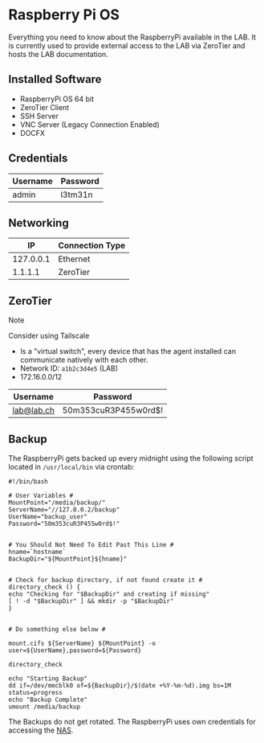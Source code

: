 # Raspberry Pi OS
Everything you need to know about the RaspberryPi available in the LAB. It is currently used to provide external access to the LAB via ZeroTier and hosts the LAB documentation.

## Installed Software
- RaspberryPi OS 64 bit
- ZeroTier Client
- SSH Server
- VNC Server (Legacy Connection Enabled)
- DOCFX

## Credentials
| Username | Password |
| ----------- | ----------- |
| admin | l3tm31n |

## Networking
| IP | Connection Type |
| ----------- | ----------- |
|127.0.0.1| Ethernet|
|1.1.1.1| ZeroTier|

## ZeroTier
> [!NOTE]
> Consider using Tailscale
- Is a "virtual switch", every device that has the agent installed can communicate natively with each other. 
- Network ID: `a1b2c3d4e5` (LAB)
- 172.16.0.0/12

| Username | Password |
| ----------- | ----------- |
| lab@lab.ch | 50m353cuR3P455w0rd$! |

## Backup
The RaspberryPi gets backed up every midnight using the following script located in `/usr/local/bin` via crontab:
```
#!/bin/bash

# User Variables #
MountPoint="/media/backup/"
ServerName="//127.0.0.2/backup"
UserName="backup_user"
Password="50m353cuR3P455w0rd$!"


# You Should Not Need To Edit Past This Line #
hname=`hostname`
BackupDir="${MountPoint}${hname}"

 
# Check for backup directory, if not found create it #
directory_check () {
echo "Checking for "$BackupDir" and creating if missing"
[ ! -d "$BackupDir" ] && mkdir -p "$BackupDir"
}
 
 
# Do something else below #

mount.cifs ${ServerName} ${MountPoint} -o user=${UserName},password=${Password}

directory_check

echo "Starting Backup"
dd if=/dev/mmcblk0 of=${BackupDir}/$(date +%Y-%m-%d).img bs=1M status=progress
echo "Backup Complete"
umount /media/backup
```
The Backups do not get rotated. The RaspberryPi uses own credentials for accessing the [NAS](/hardware/nas.html).

